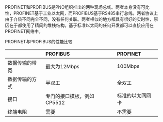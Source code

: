 PROFINET和PROFIBUS是PNO组织推出的两种现场总线。两者本身没有可比性，PROFINET基于工业以太网，而PROFIBUS基于RS485串行总线。两者协议上由于介质不同完全不同，没有任何关联。两者相似的地方都具有很好的实时性，原因在于都使用了精简的堆栈结构。基于标准以太网的任何开发都可以直接应用在PROFINET网络中。

PROFINET与PROFIBUS的性能比较

|  | PROFIBUS | PROFINET |
| :--- | :--- | :--- |
| 数据传输的带宽 | 最大为12Mbps | 100Mbps |
| 数据传输的方式 | 半双工 | 全双工 |
| 接口 | 专门的接口模板，例如CP5512 | 标准的以太网网卡 |
| 终端电阻 | 需要 | 不需要 |



